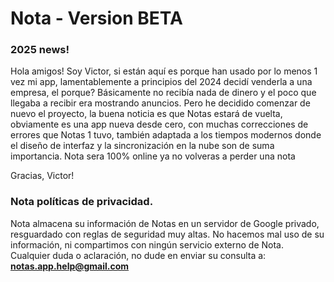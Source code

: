 # Nota - Version BETA

### 2025 news!
Hola amigos! Soy Victor, si están aquí es porque han usado por lo menos 1 vez mi app, lamentablemente a principios del 2024 decidí venderla a una empresa, el porque? Básicamente no recibía nada de dinero y el poco que llegaba a recibir era mostrando anuncios. Pero he decidido comenzar de nuevo el proyecto, la buena noticia es que Notas estará de vuelta, obviamente es una app nueva desde cero, con muchas correcciones de errores que Notas 1 tuvo, también adaptada a los tiempos modernos donde el diseño de interfaz y la sincronización en la nube son de suma importancia. Nota sera 100% online ya no volveras a perder una nota

Gracias, Victor!


### Nota políticas de privacidad.

Nota almacena su información de Notas en un servidor de Google privado, resguardado con reglas de seguridad muy altas. No hacemos mal uso de su información, ni compartimos con ningún servicio externo de Nota. Cualquier duda o aclaración, no dude en enviar su consulta a: **notas.app.help@gmail.com**
